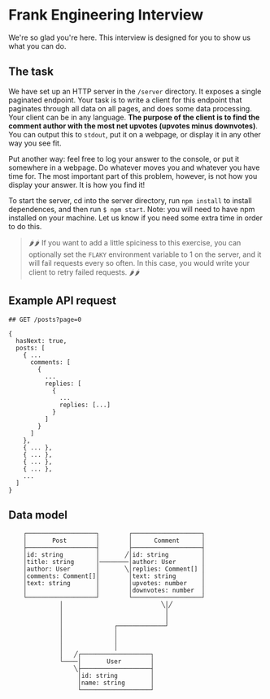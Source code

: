 # Frank Engineering Interview

We're so glad you're here. This interview is designed for you to show us what you can do.

## The task

We have set up an HTTP server in the `/server` directory. It exposes a single paginated endpoint. Your task is to write a client for this endpoint that paginates through all data on all pages, and does some data processing. Your client can be in any language. **The purpose of the client is to find the comment author with the most net upvotes (upvotes minus downvotes)**. You can output this to `stdout`, put it on a webpage, or display it in any other way you see fit. 

Put another way: feel free to log your answer to the console, or put it somewhere in a webpage. Do whatever moves you and whatever you have time for. The most important part of this problem, however, is not how you display your answer. It is how you find it! 

To start the server, cd into the server directory, run `npm install` to install dependences, and then run `$ npm start`. Note: you will need to have npm installed on your machine. Let us know if you need some extra time in order to do this. 

> 🌶🌶 If you want to add a little spiciness to this exercise, you can optionally set the `FLAKY` environment variable to 1 on the server, and it will fail requests every so often. In this case, you would write your client to retry failed requests. 🌶🌶

## Example API request

```
## GET /posts?page=0

{
  hasNext: true,
  posts: [
    { ...
      comments: [
        {
          ...
          replies: [
            {
              ...
              replies: [...]
            }
          ]
        }
      ]
    },
    { ... },
    { ... },
    { ... },
    { ... },
    ...
  ]
}
```

## Data model
                         
        ┌───────────────────┐        ┌───────────────────┐
        │       Post        │        │      Comment      │
        ├───────────────────┤        ├───────────────────┤
        │id: string         │       ╱│id: string         │
        │title: string      │────────│author: User       │
        │author: User       │       ╲│replies: Comment[] │
        │comments: Comment[]│        │text: string       │
        │text: string       │        │upvotes: number    │
        │                   │        │downvotes: number  │
        └───────────────────┘        └───────────────────┘
                  │                           ╲│╱         
                  │                            │          
                  │                            │          
                  │              ┌─────────────┘          
                  │              │                        
                  │              │                        
                  │              │                        
                  │   ╱┌───────────────────┐              
                  └────│       User        │              
                      ╲├───────────────────┤              
                       │id: string         │              
                       │name: string       │              
                       └───────────────────┘      

